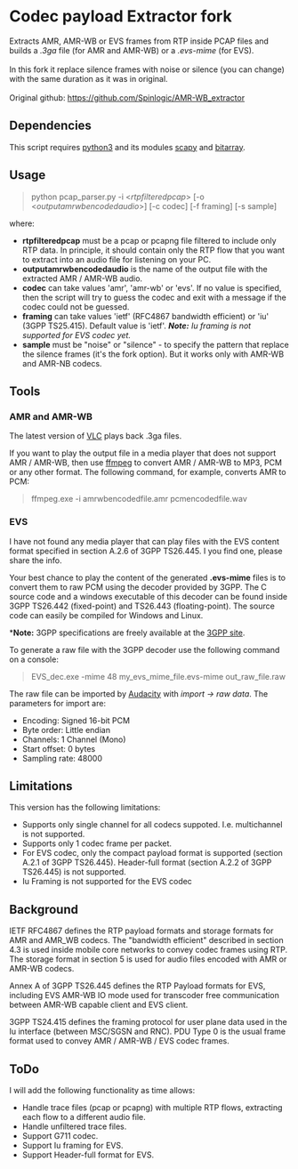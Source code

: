 # Codec payload Extractor fork
Extracts AMR, AMR-WB or EVS frames from RTP inside PCAP files and builds a *.3ga* file (for AMR and AMR-WB) or a *.evs-mime* (for EVS). 
<br><br>
In this fork it replace silence frames with noise or silence (you can change) with the same duration as it was in original.
<br><br>
Original github: https://github.com/Spinlogic/AMR-WB_extractor

## Dependencies
This script requires [python3](https://www.python.org/) and its modules [scapy](https://github.com/secdev/scapy) and [bitarray](https://pypi.org/project/bitarray/).

## Usage
>python pcap_parser.py -i <_rtpfilteredpcap_> [-o <_outputamrwbencodedaudio_>] [-c codec] [-f framing] [-s sample]

where:

* **rtpfilteredpcap** must be a pcap or pcapng file filtered to include only RTP data. In principle, it should contain only the RTP flow that you want to extract into an audio file for listening on your PC.
* **outputamrwbencodedaudio** is the name of the output file with the extracted AMR / AMR-WB audio.
* **codec** can take values 'amr', 'amr-wb' or 'evs'. If no value is specified, then the script will try to guess the codec and exit with a message if the codec could not be guessed.
* **framing** can take values 'ietf' (RFC4867 bandwidth efficient) or 'iu' (3GPP TS25.415). Default value is 'ietf'. ***Note:** Iu framing is not supported for EVS codec yet.*
* **sample** must be "noise" or "silence" - to specify the pattern that replace the silence frames (it's the fork option). But it works only with AMR-WB and AMR-NB codecs.

## Tools
### AMR and AMR-WB
The latest version of [VLC](https://www.videolan.org/) plays back .3ga files.

If you want to play the output file in a media player that does not support AMR / AMR-WB, then use [ffmpeg](https://ffmpeg.org/) to convert AMR / AMR-WB to MP3, PCM or any other format. The following command, for example, converts AMR to PCM:

>ffmpeg.exe -i amrwbencodedfile.amr pcmencodedfile.wav

### EVS
I have not found any media player that can play files with the EVS content format specified in section A.2.6 of 3GPP TS26.445. I you find one, please share the info.

Your best chance to play the content of the generated **.evs-mime** files is to convert them to raw PCM using the decoder provided by 3GPP. The C source code and a windows executable of this decoder can be found inside 3GPP TS26.442 (fixed-point) and TS26.443 (floating-point). The source code can easily be compiled for Windows and Linux.

***Note:** 3GPP specifications are freely available at the [3GPP site](http:\\www.3gpp.org).

To generate a raw file with the 3GPP decoder use the following command on a console:

>EVS_dec.exe -mime 48 my_evs_mime_file.evs-mime out_raw_file.raw

The raw file can be imported by [Audacity](https://www.audacityteam.org/) with *import -> raw data*. The parameters for import are:

- Encoding: Signed 16-bit PCM
- Byte order: Little endian
- Channels: 1 Channel (Mono)
- Start offset: 0 bytes
- Sampling rate: 48000

## Limitations
This version has the following limitations:

- Supports only single channel for all codecs suppoted. I.e. multichannel is not supported.
- Supports only 1 codec frame per packet.
- For EVS codec, only the compact payload format is supported (section A.2.1 of 3GPP TS26.445). Header-full format (section A.2.2 of 3GPP TS26.445) is not supported.
- Iu Framing is not supported for the EVS codec

## Background
IETF RFC4867 defines the RTP payload formats and storage formats for AMR and AMR_WB codecs. The "bandwidth efficient" described in section 4.3 is used inside mobile core networks to convey codec frames using RTP. The storage format in section 5 is used for audio files encoded with AMR or AMR-WB codecs.

Annex A of 3GPP TS26.445 defines the RTP Payload formats for EVS, including EVS AMR-WB IO mode used for transcoder free communication between AMR-WB capable client and EVS client.

3GPP TS24.415 defines the framing protocol for user plane data used in the Iu interface (between MSC/SGSN and RNC). PDU Type 0 is the usual frame format used to convey AMR / AMR-WB / EVS codec frames.

## ToDo
I will add the following functionality as time allows:

* Handle trace files (pcap or pcapng) with multiple RTP flows, extracting each flow to a different audio file.
* Handle unfiltered trace files.
* Support G711 codec.
* Support Iu framing for EVS.
* Support Header-full format for EVS.

